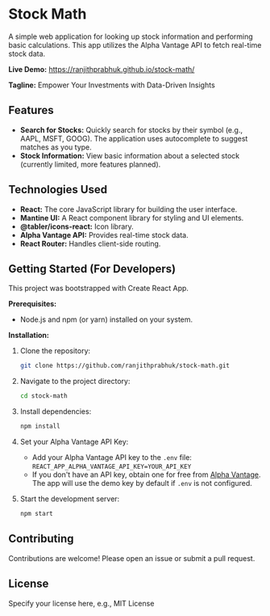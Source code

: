 # Stock Math

A simple web application for looking up stock information and performing basic calculations. This app utilizes the Alpha Vantage API to fetch real-time stock data.

**Live Demo:** https://ranjithprabhuk.github.io/stock-math/

**Tagline:** Empower Your Investments with Data-Driven Insights

## Features

- **Search for Stocks:** Quickly search for stocks by their symbol (e.g., AAPL, MSFT, GOOG). The application uses autocomplete to suggest matches as you type.
- **Stock Information:** View basic information about a selected stock (currently limited, more features planned).

## Technologies Used

- **React:** The core JavaScript library for building the user interface.
- **Mantine UI:** A React component library for styling and UI elements.
- **@tabler/icons-react:** Icon library.
- **Alpha Vantage API:** Provides real-time stock data.
- **React Router:** Handles client-side routing.

## Getting Started (For Developers)

This project was bootstrapped with Create React App.

**Prerequisites:**

- Node.js and npm (or yarn) installed on your system.

**Installation:**

1.  Clone the repository:
    ```bash
    git clone https://github.com/ranjithprabhuk/stock-math.git
    ```
2.  Navigate to the project directory:

    ```bash
    cd stock-math
    ```

3.  Install dependencies:
    ```bash
    npm install
    ```
4.  Set your Alpha Vantage API Key:

    - Add your Alpha Vantage API key to the `.env` file: `REACT_APP_ALPHA_VANTAGE_API_KEY=YOUR_API_KEY`
    - If you don't have an API key, obtain one for free from [Alpha Vantage](https://www.alphavantage.co/). The app will use the demo key by default if `.env` is not configured.

5.  Start the development server:

    ```bash
    npm start
    ```

## Contributing

Contributions are welcome! Please open an issue or submit a pull request.

## License

Specify your license here, e.g., MIT License
